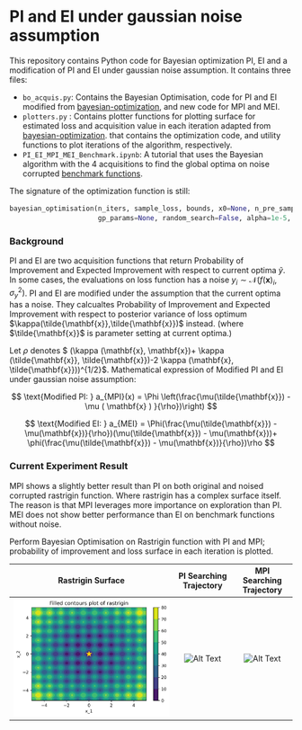 # PI and EI under gaussian noise assumption

This repository contains Python code for Bayesian optimization PI, EI and a modification of PI and EI under gaussian noise assumption.
 It contains three files:

* `bo_acquis.py`: Contains the Bayesian Optimisation, code for PI and EI modified from [bayesian-optimization](https://github.com/thuijskens/bayesian-optimization), and new code for MPI and MEI.
* `plotters.py` : Contains plotter functions for plotting surface for estimated loss and acquisition value in each iteration adapted from [bayesian-optimization](https://github.com/thuijskens/bayesian-optimization).
that contains the optimization code, and utility functions to plot iterations of the algorithm, respectively.
* `PI_EI_MPI_MEI_Benchmark.ipynb`: A tutorial that uses the Bayesian algorithm with the 4 acquisitions to find the global optima on noise corrupted [benchmark functions](http://www.resibots.eu/limbo/bo_benchmarks.html).

The signature of the optimization function is still:

```python
bayesian_optimisation(n_iters, sample_loss, bounds, x0=None, n_pre_samples=5,
                      gp_params=None, random_search=False, alpha=1e-5, epsilon=1e-7)
```

### Background

PI and EI are two acquisition functions that return Probability of Improvement and Expected Improvement with respect to current optima $\tilde{y}$.
In some cases, the evaluations on loss function has a noise $y_i \sim \mathcal{N} (f(\mathbf{x})_i,\sigma^2_y)$. 
PI and EI are modified under the assumption that the current optima has a noise. They calcualtes Probability of Improvement and Expected Improvement with respect to 
posterior variance of loss optimum $\kappa(\tilde{\mathbf{x}},\tilde{\mathbf{x}})$ instead.  (where $\tilde{\mathbf{x}}$ is parameter setting at current optima.)

 Let $\rho$ denotes $ (\kappa (\mathbf{x}, \mathbf{x})+ \kappa (\tilde{\mathbf{x}}, \tilde{\mathbf{x}})-2 \kappa (\mathbf{x}, \tilde{\mathbf{x}}))^{1/2}$. Mathematical expression of Modified PI and EI under gaussian noise assumption:

$$
\text{Modified PI: }  a_{MPI}(x) = \Phi \left(\frac{\mu(\tilde{\mathbf{x}}) - \mu ( \mathbf{x} ) }{\rho})\right)
$$

$$
\text{Modified EI: } a_{MEI} = \Phi(\frac{\mu(\tilde{\mathbf{x}}) - \mu(\mathbf{x})}{\rho})(\mu(\tilde{\mathbf{x}}) - \mu(\mathbf{x}))+
        \phi(\frac{\mu(\tilde{\mathbf{x}}) - \mu(\mathbf{x})}{\rho})\rho
$$

### Current Experiment Result

MPI shows a slightly better result than PI on both original and noised corrupted rastrigin function.
Where rastrigin has a complex surface itself.
The reason is that MPI leverages more importance on exploration than PI.
MEI does not show better performance than EI on benchmark functions without noise.

Perform Bayesian Optimisation on Rastrigin function with PI and MPI; probability of improvement and loss surface in each iteration is plotted.

|                Rastrigin Surface                 |                       PI Searching Trajectory                       |                       MPI Searching Trajectory                       |
|:------------------------------------------------:|:-------------------------------------------------------------------:|:--------------------------------------------------------------------:|
| ![Alt Text](./rastrigin/real_loss_rastrigin.png) | ![Alt Text](./rastrigin/noise_less/PI_rastrigin/bo_2d_new_data.gif) | ![Alt Text](./rastrigin/noise_less/MPI_rastrigin/bo_2d_new_data.gif) |


